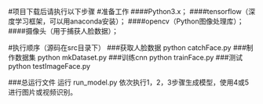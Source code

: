 #项目下载后请执行以下步骤
#准备工作
####Python3.x；
####tensorflow（深度学习框架，可以用anaconda安装）；
####opencv（Python图像处理库）；
####摄像头（用于捕获人脸数据）；

#执行顺序（源码在src目录下）
###获取人脸数据
python catchFace.py
###制作数据集
python mkDataset.py
###训练cnn
python trainFace.py
###测试
python testImageFace.py

###总运行文件
运行 run_model.py 依次执行1，2，3步骤生成模型，使用4或5进行图片或视频识别。

